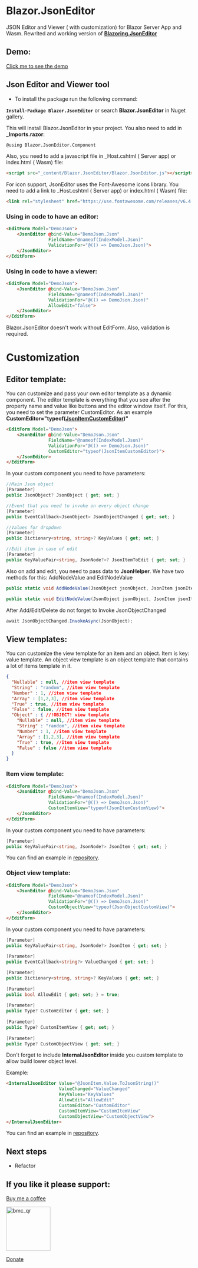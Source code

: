 # Blazor.JsonEditor

JSON Editor and Viewer ( with customization) for Blazor Server App and Wasm. Rewrited and working version of **[Blazoring.JsonEditor](https://github.com/vmakharashvili/Blazoring-JsonEditor)** 

## Demo:

[Click me to see the demo](https://652d69a95eff6137d8c4e6f8--cool-pasca-c1252e.netlify.app/)

## Json Editor and Viewer tool

* To install the package run the following command:

**`Install-Package Blazor.JsonEditor`**
or search **Blazor.JsonEditor** in Nuget gallery.

This will install Blazor.JsonEditor in your project. You also need to add in **_Imports.razor**:
```html
@using Blazor.JsonEditor.Component
```
Also, you need to add a javascript file in _Host.cshtml ( Server app) or index.html ( Wasm)  file:

```html
<script src="_content/Blazor.JsonEditor/Blazor.JsonEditor.js"></script>
```
For icon support, JsonEditor uses the Font-Awesome icons library. You need to add a link to _Host.cshtml ( Server app) or index.html ( Wasm) file:
```html
<link rel="stylesheet" href="https://use.fontawesome.com/releases/v6.4.2/css/all.css">
```

### Using in code to have an editor:

```html
<EditForm Model="DemoJson">
    <JsonEditor @bind-Value="DemoJson.Json"
                FieldName="@nameof(IndexModel.Json)"
                ValidationFor="@(() => DemoJson.Json)">
    </JsonEditor>
</EditForm>
```

### Using in code to have a viewer:

```html
<EditForm Model="DemoJson">
    <JsonEditor @bind-Value="DemoJson.Json"
                FieldName="@nameof(IndexModel.Json)"
                ValidationFor="@(() => DemoJson.Json)"
                AllowEdit="false">
    </JsonEditor>
</EditForm>
```

Blazor.JsonEditor doesn't work without EditForm. Also, validation is required.

# Customization

## Editor template:

You can customize and pass your own editor template as a dynamic component. The editor template is everything that you see after the property name and value like buttons and the editor window itself. For this, you need to set the parameter CustomEditor. As an example **CustomEditor="typeof([JsonItemCustomEditor](https://github.com/joghyrt/Blazor.JsonEditor/tree/main/Blazor.JsonEditor.Demo/Component))"**

```html
<EditForm Model="DemoJson">
    <JsonEditor @bind-Value="DemoJson.Json"
                FieldName="@nameof(IndexModel.Json)"
                ValidationFor="@(() => DemoJson.Json)"
                CustomEditor="typeof(JsonItemCustomEditor)">
    </JsonEditor>
</EditForm>
```

In your custom component you need to have parameters:

```c#
//Main Json object
[Parameter] 
public JsonObject? JsonObject { get; set; }

//Event that you need to invoke on every object change
[Parameter] 
public EventCallback<JsonObject> JsonObjectChanged { get; set; }

//Values for dropdown
[Parameter] 
public Dictionary<string, string>? KeyValues { get; set; }

//Edit item in case of edit
[Parameter]
public KeyValuePair<string, JsonNode?>? JsonItemToEdit { get; set; }
```

Also on add and edit, you need to pass data to **JsonHelper**. We have two methods for this: AddNodeValue and EditNodeValue

```c#
public static void AddNodeValue(JsonObject jsonObject, JsonItem jsonItem)

public static void EditNodeValue(JsonObject jsonObject, JsonItem jsonItem, string editPropertyName)
```

After Add/Edit/Delete do not forget to Invoke JsonObjectChanged

```c#
await JsonObjectChanged.InvokeAsync(JsonObject);
```

## View templates:

You can customize the view template for an item and an object. Item is key: value template. An object view template is an object template that contains a lot of items template in it.

```json
{
  "Nullable" : null, //item view template
  "String" : "random", //item view template
  "Number" : 1, //item view template
  "Array" : [1,2,3], //item view template
  "True" : true, //item view template
  "False" : false, //item view template
  "Object" : { //!OBJECT! view template
    "Nullable" : null, //item view template
    "String" : "random", //item view template
    "Number" : 1, //item view template
    "Array" : [1,2,3], //item view template
    "True" : true, //item view template
    "False" : false //item view template
  }
}
```

### Item view template:

```html
<EditForm Model="DemoJson">
    <JsonEditor @bind-Value="DemoJson.Json"
                FieldName="@nameof(IndexModel.Json)"
                ValidationFor="@(() => DemoJson.Json)"
                CustomItemView="typeof(JsonItemCustomView)">
    </JsonEditor>
</EditForm>
```

In your custom component you need to have parameters:

```c#
[Parameter]
public KeyValuePair<string, JsonNode?> JsonItem { get; set; }
```

You can find an example in [repository](https://github.com/joghyrt/Blazor.JsonEditor/tree/main/Blazor.JsonEditor.Demo.Wasm/Component).

### Object view template:

```html
<EditForm Model="DemoJson">
    <JsonEditor @bind-Value="DemoJson.Json"
                FieldName="@nameof(IndexModel.Json)"
                ValidationFor="@(() => DemoJson.Json)"
                CustomObjectView="typeof(JsonObjectCustomView)">
    </JsonEditor>
</EditForm>
```

In your custom component you need to have parameters:

```c#
[Parameter]
public KeyValuePair<string, JsonNode?> JsonItem { get; set; }
        
[Parameter]
public EventCallback<string?> ValueChanged { get; set; }

[Parameter]
public Dictionary<string, string>? KeyValues { get; set; }
        
[Parameter] 
public bool AllowEdit { get; set; } = true;
        
[Parameter] 
public Type? CustomEditor { get; set; }
        
[Parameter] 
public Type? CustomItemView { get; set; }
        
[Parameter] 
public Type? CustomObjectView { get; set; }
```

Don't forget to include **InternalJsonEditor** inside you custom template to allow build lower object level.

Example:

```html
<InternalJsonEditor Value="@JsonItem.Value.ToJsonString()"
                    ValueChanged="ValueChanged"
                    KeyValues="KeyValues"
                    AllowEdit="AllowEdit"
                    CustomEditor="CustomEditor"
                    CustomItemView="CustomItemView"
                    CustomObjectView="CustomObjectView">
</InternalJsonEditor>
```

You can find an example in [repository](https://github.com/joghyrt/Blazor.JsonEditor/tree/main/Blazor.JsonEditor.Demo.Wasm/Component).

## Next steps

- Refactor

## If you like it please support:

[Buy me a coffee](https://www.buymeacoffee.com/joghyrt)

<img width="120" alt="bmc_qr" src="https://github.com/joghyrt/Blazor.JsonEditor/assets/26901105/d914e23c-dc90-483b-98df-e977c6662672">


[Donate](https://ko-fi.com/joghyrt) 






